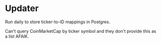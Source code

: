 # Updater
Run daily to store ticker-to-ID mappings in Postgres.

Can't query CoinMarketCap by ticker symbol and they don't provide this as a list AFAIK.

